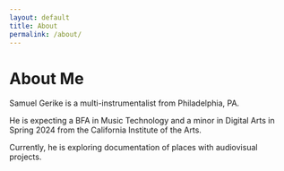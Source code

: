 ```yaml
---
layout: default
title: About
permalink: /about/
---
```


# About Me

Samuel Gerike is a multi-instrumentalist from Philadelphia, PA. 

He is expecting a BFA in Music Technology and a minor in Digital Arts in Spring 2024 from the California Institute of the Arts.

Currently, he is exploring documentation of places with audiovisual projects. 

